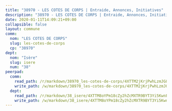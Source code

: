 ```yaml
---
title: "38970 - LES COTES DE CORPS | Entraide, Annonces, Initiatives"
description: "38970 - LES COTES DE CORPS | Entraide, Annonces, Initiatives"
date: 2020-01-11T14:09:21+09:00
collapsible: false
layout: commune
comm:
  nom: "LES COTES DE CORPS"
  slug: les-cotes-de-corps
  cp: "38970"
dept:
  nom: "Isère"
  slug: isere
  num: "38"
peerpad:
  comm:
    read_path: /r/markdown/38970_les-cotes-de-corps/4XTTM2jKrjPwhLzmJG8u1KkF359SUC12vbBcyaY1m7tqEumYk
    write_path: /w/markdown/38970_les-cotes-de-corps/4XTTM2jKrjPwhLzmJG8u1KkF359SUC12vbBcyaY1m7tqEumYk-K3TgUvXibPgnF8bogqqwyfqwTgkhnPQkXJvBjhkMB5bWBdyn1wrrvWTYwiEJpqMUVzBCMrwuAaiGyrsxRcRBYbN7tkaEZuUCDTB69zRa3kRf8rivQyeHrUPahizg8Wfyfyb7D5TW
  dept:
    read_path: /r/markdown/38_isere/4XTTM8oYPm18cZy2hZcMXTR9BYT3Yi5KwnFvpXu1TXaRq7Q3V
    write_path: /w/markdown/38_isere/4XTTM8oYPm18cZy2hZcMXTR9BYT3Yi5KwnFvpXu1TXaRq7Q3V-K3TgUoSzs2JpJwfbzBvgU8N95mHo7JXz7NbEctNRM3EDb2iYHA4maKm3pRQwmboULLPnLFTEhRgTawPTWpmxTxKbTwDgAEzA9tUHjpudQTWdKWfdVSegAo77eCwhXTaVG7AyUZEs
---
```


